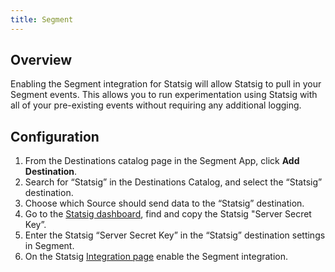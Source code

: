 ```yaml
---
title: Segment
---
```


## Overview

Enabling the Segment integration for Statsig will allow Statsig to pull in your Segment events. This allows you to run experimentation using Statsig with all of your pre-existing events without requiring any additional logging.

## Configuration

1. From the Destinations catalog page in the Segment App, click **Add Destination**.
2. Search for “Statsig” in the Destinations Catalog, and select the “Statsig” destination.
3. Choose which Source should send data to the “Statsig” destination.
4. Go to the [Statsig dashboard](https://console.statsig.com/api_keys), find and copy the Statsig "Server Secret Key”.
5. Enter the Statsig “Server Secret Key” in the “Statsig” destination settings in Segment.
6. On the Statsig [Integration page](https://console.statsig.com/integrations) enable the Segment integration.
